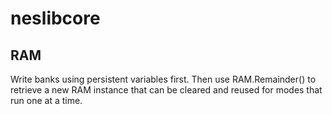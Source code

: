 # neslibcore

## RAM

Write banks using persistent variables first. Then use RAM.Remainder() to retrieve a new RAM instance
that can be cleared and reused for modes that run one at a time.
